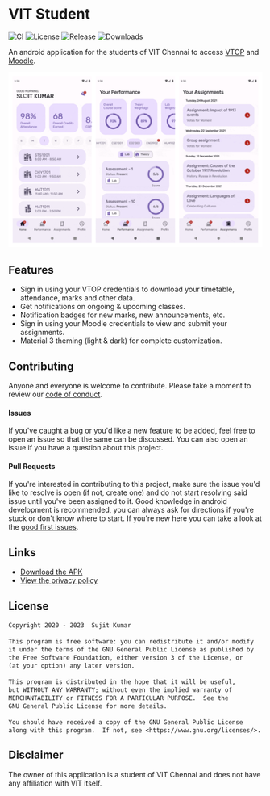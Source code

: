 # VIT Student

![CI](https://github.com/therealsujitk/android-vtop-chennai/actions/workflows/build_push.yml/badge.svg) ![License](https://img.shields.io/badge/license-GPL--3.0-orange) ![Release](https://vtopchennai.therealsuji.tk/release.svg) ![Downloads](https://vtopchennai.therealsuji.tk/downloads.svg)

An android application for the students of VIT Chennai to
access [VTOP](https://vtopcc.vit.ac.in/vtop) and [Moodle](https://lms.vit.ac.in/).

![Preview](/preview.gif)

## Features

- Sign in using your VTOP credentials to download your timetable, attendance, marks and other data.
- Get notifications on ongoing & upcoming classes.
- Notification badges for new marks, new announcements, etc.
- Sign in using your Moodle credentials to view and submit your assignments.
- Material 3 theming (light & dark) for complete customization.

## Contributing

Anyone and everyone is welcome to contribute. Please take a moment to review
our [code of conduct](/CODE_OF_CONDUCT.md).

#### Issues

If you've caught a bug or you'd like a new feature to be added, feel free to open an issue so that
the same can be discussed. You can also open an issue if you have a question about this project.

#### Pull Requests

If you're interested in contributing to this project, make sure the issue you'd like to resolve is
open (if not, create one) and do not start resolving said issue until you've been assigned to it.
Good knowledge in android development is recommended, you can always ask for directions if you're
stuck or don't know where to start. If you're new here you can take a look at
the [good first issues](https://github.com/therealsujitk/android-vtop-chennai/labels/good%20first%20issue).

## Links

- [Download the APK](https://vtopchennai.therealsuji.tk/)
- [View the privacy policy](https://vtopchennai.therealsuji.tk/privacy-policy)

## License

```
Copyright 2020 - 2023  Sujit Kumar

This program is free software: you can redistribute it and/or modify
it under the terms of the GNU General Public License as published by
the Free Software Foundation, either version 3 of the License, or
(at your option) any later version.

This program is distributed in the hope that it will be useful,
but WITHOUT ANY WARRANTY; without even the implied warranty of
MERCHANTABILITY or FITNESS FOR A PARTICULAR PURPOSE.  See the
GNU General Public License for more details.

You should have received a copy of the GNU General Public License
along with this program.  If not, see <https://www.gnu.org/licenses/>.
```

## Disclaimer

The owner of this application is a student of VIT Chennai and does not have any affiliation with VIT
itself.
